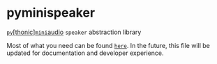 # pyminispeaker
[`py`[thonic]`mini`audio](https://github.com/irmen/pyminiaudio) `speaker` abstraction library

Most of what you need can be found [`here`](https://agape-1.github.io/pyminispeaker/). In the future, this file will be updated for documentation and developer experience.
